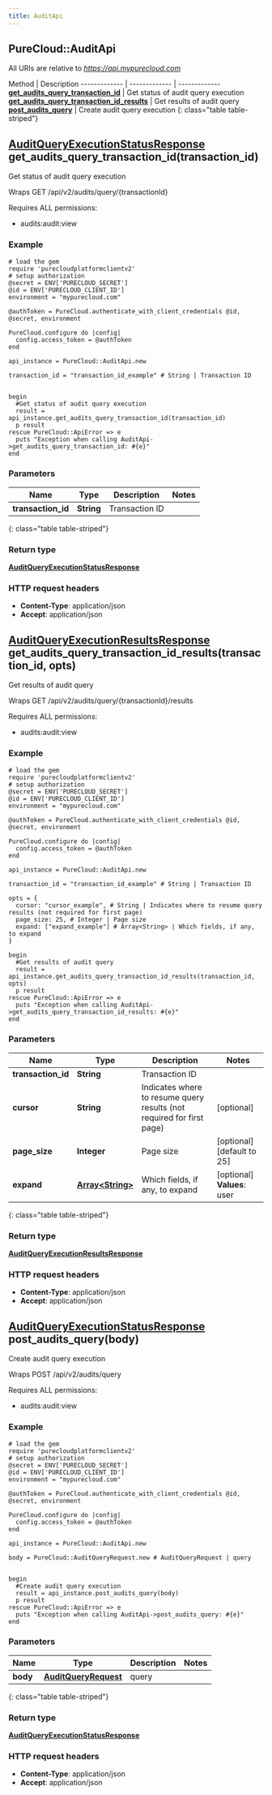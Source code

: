 ```yaml
---
title: AuditApi
---
```


## PureCloud::AuditApi

All URIs are relative to *https://api.mypurecloud.com*

Method | Description
------------- | ------------- | -------------
[**get_audits_query_transaction_id**](AuditApi.html#get_audits_query_transaction_id) | Get status of audit query execution
[**get_audits_query_transaction_id_results**](AuditApi.html#get_audits_query_transaction_id_results) | Get results of audit query
[**post_audits_query**](AuditApi.html#post_audits_query) | Create audit query execution
{: class="table table-striped"}

<a name="get_audits_query_transaction_id"></a>

## [**AuditQueryExecutionStatusResponse**](AuditQueryExecutionStatusResponse.html) get_audits_query_transaction_id(transaction_id)



Get status of audit query execution



Wraps GET /api/v2/audits/query/{transactionId} 

Requires ALL permissions: 

* audits:audit:view


### Example
```{"language":"ruby"}
# load the gem
require 'purecloudplatformclientv2'
# setup authorization
@secret = ENV['PURECLOUD_SECRET']
@id = ENV['PURECLOUD_CLIENT_ID']
environment = "mypurecloud.com"

@authToken = PureCloud.authenticate_with_client_credentials @id, @secret, environment

PureCloud.configure do |config|
  config.access_token = @authToken
end

api_instance = PureCloud::AuditApi.new

transaction_id = "transaction_id_example" # String | Transaction ID


begin
  #Get status of audit query execution
  result = api_instance.get_audits_query_transaction_id(transaction_id)
  p result
rescue PureCloud::ApiError => e
  puts "Exception when calling AuditApi->get_audits_query_transaction_id: #{e}"
end
```

### Parameters

Name | Type | Description  | Notes
------------- | ------------- | ------------- | -------------
 **transaction_id** | **String**| Transaction ID |  |
{: class="table table-striped"}


### Return type

[**AuditQueryExecutionStatusResponse**](AuditQueryExecutionStatusResponse.html)

### HTTP request headers

 - **Content-Type**: application/json
 - **Accept**: application/json



<a name="get_audits_query_transaction_id_results"></a>

## [**AuditQueryExecutionResultsResponse**](AuditQueryExecutionResultsResponse.html) get_audits_query_transaction_id_results(transaction_id, opts)



Get results of audit query



Wraps GET /api/v2/audits/query/{transactionId}/results 

Requires ALL permissions: 

* audits:audit:view


### Example
```{"language":"ruby"}
# load the gem
require 'purecloudplatformclientv2'
# setup authorization
@secret = ENV['PURECLOUD_SECRET']
@id = ENV['PURECLOUD_CLIENT_ID']
environment = "mypurecloud.com"

@authToken = PureCloud.authenticate_with_client_credentials @id, @secret, environment

PureCloud.configure do |config|
  config.access_token = @authToken
end

api_instance = PureCloud::AuditApi.new

transaction_id = "transaction_id_example" # String | Transaction ID

opts = { 
  cursor: "cursor_example", # String | Indicates where to resume query results (not required for first page)
  page_size: 25, # Integer | Page size
  expand: ["expand_example"] # Array<String> | Which fields, if any, to expand
}

begin
  #Get results of audit query
  result = api_instance.get_audits_query_transaction_id_results(transaction_id, opts)
  p result
rescue PureCloud::ApiError => e
  puts "Exception when calling AuditApi->get_audits_query_transaction_id_results: #{e}"
end
```

### Parameters

Name | Type | Description  | Notes
------------- | ------------- | ------------- | -------------
 **transaction_id** | **String**| Transaction ID |  |
 **cursor** | **String**| Indicates where to resume query results (not required for first page) | [optional]  |
 **page_size** | **Integer**| Page size | [optional] [default to 25] |
 **expand** | [**Array&lt;String&gt;**](String.html)| Which fields, if any, to expand | [optional] <br />**Values**: user |
{: class="table table-striped"}


### Return type

[**AuditQueryExecutionResultsResponse**](AuditQueryExecutionResultsResponse.html)

### HTTP request headers

 - **Content-Type**: application/json
 - **Accept**: application/json



<a name="post_audits_query"></a>

## [**AuditQueryExecutionStatusResponse**](AuditQueryExecutionStatusResponse.html) post_audits_query(body)



Create audit query execution



Wraps POST /api/v2/audits/query 

Requires ALL permissions: 

* audits:audit:view


### Example
```{"language":"ruby"}
# load the gem
require 'purecloudplatformclientv2'
# setup authorization
@secret = ENV['PURECLOUD_SECRET']
@id = ENV['PURECLOUD_CLIENT_ID']
environment = "mypurecloud.com"

@authToken = PureCloud.authenticate_with_client_credentials @id, @secret, environment

PureCloud.configure do |config|
  config.access_token = @authToken
end

api_instance = PureCloud::AuditApi.new

body = PureCloud::AuditQueryRequest.new # AuditQueryRequest | query


begin
  #Create audit query execution
  result = api_instance.post_audits_query(body)
  p result
rescue PureCloud::ApiError => e
  puts "Exception when calling AuditApi->post_audits_query: #{e}"
end
```

### Parameters

Name | Type | Description  | Notes
------------- | ------------- | ------------- | -------------
 **body** | [**AuditQueryRequest**](AuditQueryRequest.html)| query |  |
{: class="table table-striped"}


### Return type

[**AuditQueryExecutionStatusResponse**](AuditQueryExecutionStatusResponse.html)

### HTTP request headers

 - **Content-Type**: application/json
 - **Accept**: application/json



